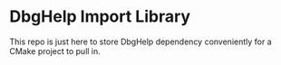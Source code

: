 # DbgHelp Import Library

This repo is just here to store DbgHelp dependency conveniently for a CMake project to pull in.
